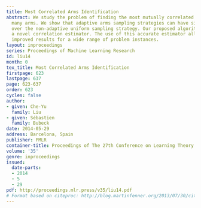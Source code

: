 ```yaml
---
title: Most Correlated Arms Identification
abstract: We study the problem of finding the most mutually correlated arms among
  many arms. We show that adaptive arms sampling strategies can have significant advantages
  over the non-adaptive uniform sampling strategy. Our proposed algorithms rely on
  a novel correlation estimator. The use of this accurate estimator allows us to get
  improved results for a wide range of problem instances.
layout: inproceedings
series: Proceedings of Machine Learning Research
id: liu14
month: 0
tex_title: Most Correlated Arms Identification
firstpage: 623
lastpage: 637
page: 623-637
order: 623
cycles: false
author:
- given: Che-Yu
  family: Liu
- given: Sébastien
  family: Bubeck
date: 2014-05-29
address: Barcelona, Spain
publisher: PMLR
container-title: Proceedings of The 27th Conference on Learning Theory
volume: '35'
genre: inproceedings
issued:
  date-parts:
  - 2014
  - 5
  - 29
pdf: http://proceedings.mlr.press/v35/liu14.pdf
# Format based on citeproc: http://blog.martinfenner.org/2013/07/30/citeproc-yaml-for-bibliographies/
---
```

